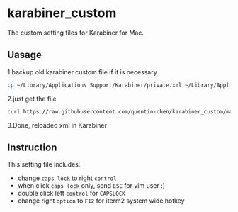 # karabiner_custom

The custom setting files for Karabiner for Mac.

## Uasage

1.backup old karabiner custom file if it is necessary

```bash
cp ~/Library/Application\ Support/Karabiner/private.xml ~/Library/Application\ Support/Karabiner/private.xml_bac
```

2.just get the file

```bash
curl https://raw.githubusercontent.com/quentin-chen/karabiner_custom/master/private.xml > ~/Library/Application\ Support/Karabiner/private.xml
```

3.Done, reloaded xml in Karabiner

## Instruction 

This setting file includes:

- change `caps lock` to right `control`
- when click `caps lock` only, send `ESC` for vim user :)
- double click left `control` for `CAPSLOCK`
- change right `option` to `F12` for iterm2 system wide hotkey 